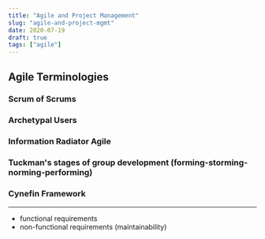 ```yaml
---
title: "Agile and Project Management"
slug: "agile-and-project-mgmt"
date: 2020-07-19
draft: true
tags: ["agile"]
---
```


## Agile Terminologies

### Scrum of Scrums

### Archetypal Users

### Information Radiator Agile

### Tuckman's stages of group development (forming-storming-norming-performing)

### Cynefin Framework

---

- functional requirements
- non-functional requirements (maintainability)
